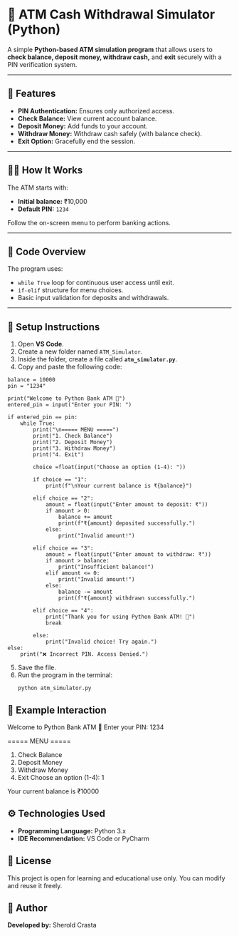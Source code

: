 # 🏦 ATM Cash Withdrawal Simulator (Python)

A simple **Python-based ATM simulation program** that allows users to **check balance, deposit money, withdraw cash,** and **exit** securely with a PIN verification system.

---

## 🚀 Features

- **PIN Authentication:** Ensures only authorized access.  
- **Check Balance:** View current account balance.  
- **Deposit Money:** Add funds to your account.  
- **Withdraw Money:** Withdraw cash safely (with balance check).  
- **Exit Option:** Gracefully end the session.  

---

## 🧑‍💻 How It Works

The ATM starts with:

- **Initial balance:** ₹10,000  
- **Default PIN:** `1234`

Follow the on-screen menu to perform banking actions.

---

## 🧩 Code Overview

The program uses:
- `while True` loop for continuous user access until exit.
- `if-elif` structure for menu choices.
- Basic input validation for deposits and withdrawals.

---

## 💾 Setup Instructions

1. Open **VS Code**.
2. Create a new folder named `ATM_Simulator`.
3. Inside the folder, create a file called **`atm_simulator.py`**.
4. Copy and paste the following code:

```
balance = 10000
pin = "1234"

print("Welcome to Python Bank ATM 🏦")
entered_pin = input("Enter your PIN: ")

if entered_pin == pin:
    while True:
        print("\n===== MENU =====")
        print("1. Check Balance")
        print("2. Deposit Money")
        print("3. Withdraw Money")
        print("4. Exit")

        choice =float(input("Choose an option (1-4): "))

        if choice == "1":
            print(f"\nYour current balance is ₹{balance}")

        elif choice == "2":
            amount = float(input("Enter amount to deposit: ₹"))
            if amount > 0:
                balance += amount
                print(f"₹{amount} deposited successfully.")
            else:
                print("Invalid amount!")

        elif choice == "3":
            amount = float(input("Enter amount to withdraw: ₹"))
            if amount > balance:
                print("Insufficient balance!")
            elif amount <= 0:
                print("Invalid amount!")
            else:
                balance -= amount
                print(f"₹{amount} withdrawn successfully.")

        elif choice == "4":
            print("Thank you for using Python Bank ATM! 👋")
            break

        else:
            print("Invalid choice! Try again.")
else:
    print("❌ Incorrect PIN. Access Denied.")
```

5. Save the file.
6. Run the program in the terminal:
   ```
   python atm_simulator.py
   ```

## 🧠 Example Interaction

Welcome to Python Bank ATM 🏦
Enter your PIN: 1234

===== MENU =====
1. Check Balance
2. Deposit Money
3. Withdraw Money
4. Exit
Choose an option (1-4): 1

Your current balance is ₹10000

## ⚙️ Technologies Used

- **Programming Language:** Python 3.x  
- **IDE Recommendation:** VS Code or PyCharm  

## 📜 License

This project is open for learning and educational use only. You can modify and reuse it freely.

## 🤝 Author

**Developed by:** Sherold Crasta